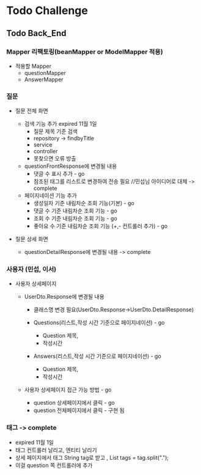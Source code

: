 # Todo Challenge

## Todo Back_End

### Mapper 리팩토링(beanMapper or  ModelMapper 적용)

- 적용할 Mapper
    - questionMapper
    - AnswerMapper

### 질문

- 질문 전체 화면
    - 검색 기능 추가  expired 11월 1일
        - 질문 제목 기준 검색 
        - repository -> findbyTitle
        - service
        - controller
        - 못찾으면 오류 방출
    - questionFrontResponse에 변경될 내용
        - 댓글 수 표시 추가 - go
        - 참조된 태그를 리스트로 변경하여 전송 필요 //민섭님 아이디어로 대체 -> complete
    - 페이지네이션 기능 추가
        - 생성일자 기준 내림차순 조회 기능(기본) - go
        - 댓글 수 기준 내림차순 조회 기능 - go 
        - 조회 수 기준 내림차순 조회 기능 - go
        - 좋아요 수 기준 내림차순 조회 기능 (+,- 컨트롤러 추가) - go

- 질문 상세 화면

  - questionDetailResponse에 변경될 내용 -> complete
    

### 사용자 (민섭, 이서)

- 사용자 상세페이지

    - UserDto.Response에 변경될 내용
        - 클래스명 변경 필요(UserDto.Response->UserDto.DetailResponse)
 
       - Questions(리스트,작성 시간 기준으로 페이지네이션) - go
            - Question 제목,
            - 작성시간
       - Answers(리스트,작성 시간 기준으로 페이지네이션) - go
            - Question 제목,
            - 작성시간

    - 사용자 상세페이지 접근 가능 방법 - go
        - question 상세페이지에서 클릭 - go
        - question 전체페이지에서 클릭 - 구현 됨


### 태그 -> complete
- expired 11월 1일
- 태그 컨트롤러 날리고, 엔티티 날리기
- 상세 페이지에서 태그 String tag로 받고 , List<String> tags = tag.split(".");
- 이걸 question 쪽 컨트롤러에 추가




